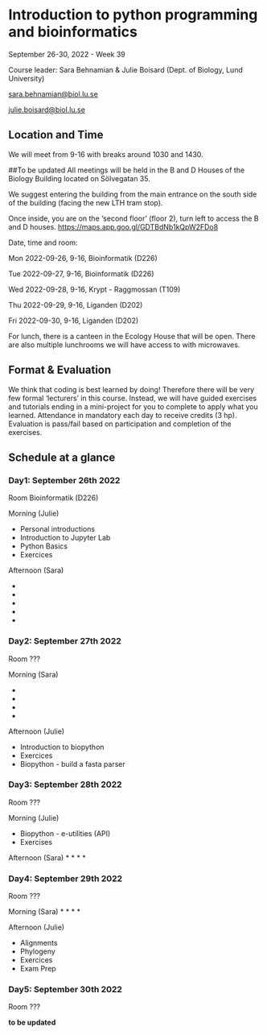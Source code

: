 

# Introduction to python programming and bioinformatics

September 26-30, 2022 - Week 39

Course leader: Sara Behnamian & Julie Boisard (Dept. of Biology, Lund University)

sara.behnamian@biol.lu.se

julie.boisard@biol.lu.se


## Location and Time

We will meet from 9-16 with breaks around 1030 and 1430.

##To be updated
All meetings will be held in the B and D Houses of the Biology Building located on Sölvegatan 35.

We suggest entering the building from the main entrance on the south side of the building (facing the new LTH tram stop).

Once inside, you are on the ‘second floor’ (floor 2), turn left to access the B and D houses. https://maps.app.goo.gl/GDTBdNb1kQpW2FDo8


Date, time and room:

Mon 2022-09-26, 9-16, Bioinformatik (D226)

Tue 2022-09-27, 9-16, Bioinformatik (D226)

Wed 2022-09-28, 9-16, Krypt - Raggmossan (T109)

Thu 2022-09-29, 9-16, Liganden (D202)

Fri 2022-09-30, 9-16, Liganden (D202)

For lunch, there is a canteen in the Ecology House that will be open. There are also multiple lunchrooms we will have access to with microwaves.


## Format & Evaluation

We think that coding is best learned by doing!
Therefore there will be very few formal ‘lecturers’ in this course.
Instead, we will have guided exercises and tutorials ending in a mini-project for you to complete to apply what you learned.
Attendance in mandatory each day to receive credits (3 hp). Evaluation is pass/fail based on participation and completion of the exercises.  


## Schedule at a glance


### Day1: September 26th 2022

Room Bioinformatik (D226)

Morning (Julie)

* Personal introductions
* Introduction to Jupyter Lab
* Python Basics
* Exercices

Afternoon (Sara)

*
*
*
*
*

### Day2: September 27th 2022

Room ???

Morning (Sara)

*
*
*
*

Afternoon (Julie)

* Introduction to biopython
* Exercices
* Biopython - build a fasta parser


### Day3: September 28th 2022

Room ???

Morning (Julie)
* Biopython - e-utilities (API)
* Exercises

Afternoon (Sara)
*
*
*
*


### Day4: September 29th 2022

Room ???

Morning (Sara)
*
*
*
*


Afternoon (Julie)
* Alignments
* Phylogeny
* Exercices
* Exam Prep


### Day5: September 30th 2022

Room ???

**to be updated**
